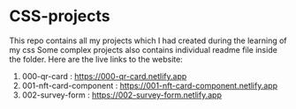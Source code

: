 # CSS-projects
This repo contains all my projects which I had created during the learning of my css
Some complex projects also contains individual readme file inside the folder.
Here are the live links to the website:
1) 000-qr-card : https://000-qr-card.netlify.app
2) 001-nft-card-component : https://001-nft-card-component.netlify.app
3) 002-survey-form : https://002-survey-form.netlify.app
